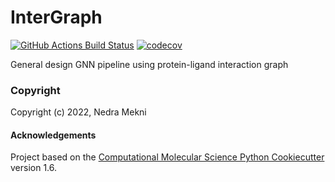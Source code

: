 InterGraph
==============================
[//]: # (Badges)
[![GitHub Actions Build Status](https://github.com/NedraMekni/InterGraph/workflows/CI/badge.svg)](https://github.com/NedraMekni/InterGraph/actions?query=workflow%3ACI)
[![codecov](https://codecov.io/gh/NedraMekni/InterGraph/branch/master/graph/badge.svg)](https://codecov.io/gh/NedraMekni/InterGraph/branch/master)


General design GNN pipeline using protein-ligand interaction graph

### Copyright

Copyright (c) 2022, Nedra Mekni


#### Acknowledgements
 
Project based on the 
[Computational Molecular Science Python Cookiecutter](https://github.com/molssi/cookiecutter-cms) version 1.6.
